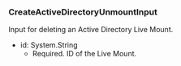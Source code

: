 ### CreateActiveDirectoryUnmountInput
Input for deleting an Active Directory Live Mount.

- id: System.String
  - Required. ID of the Live Mount.
